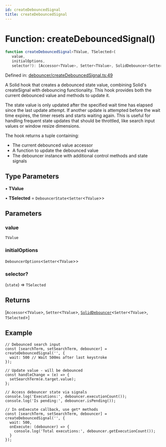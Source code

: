 ```yaml
---
id: createDebouncedSignal
title: createDebouncedSignal
---
```


<!-- DO NOT EDIT: this page is autogenerated from the type comments -->

# Function: createDebouncedSignal()

```ts
function createDebouncedSignal<TValue, TSelected>(
   value, 
   initialOptions, 
   selector?): [Accessor<TValue>, Setter<TValue>, SolidDebouncer<Setter<TValue>, TSelected>]
```

Defined in: [debouncer/createDebouncedSignal.ts:49](https://github.com/TanStack/pacer/blob/main/packages/solid-pacer/src/debouncer/createDebouncedSignal.ts#L49)

A Solid hook that creates a debounced state value, combining Solid's createSignal with debouncing functionality.
This hook provides both the current debounced value and methods to update it.

The state value is only updated after the specified wait time has elapsed since the last update attempt.
If another update is attempted before the wait time expires, the timer resets and starts waiting again.
This is useful for handling frequent state updates that should be throttled, like search input values
or window resize dimensions.

The hook returns a tuple containing:
- The current debounced value accessor
- A function to update the debounced value
- The debouncer instance with additional control methods and state signals

## Type Parameters

• **TValue**

• **TSelected** = `DebouncerState`\<`Setter`\<`TValue`\>\>

## Parameters

### value

`TValue`

### initialOptions

`DebouncerOptions`\<`Setter`\<`TValue`\>\>

### selector?

(`state`) => `TSelected`

## Returns

\[`Accessor`\<`TValue`\>, `Setter`\<`TValue`\>, [`SolidDebouncer`](../../interfaces/soliddebouncer.md)\<`Setter`\<`TValue`\>, `TSelected`\>\]

## Example

```tsx
// Debounced search input
const [searchTerm, setSearchTerm, debouncer] = createDebouncedSignal('', {
  wait: 500 // Wait 500ms after last keystroke
});

// Update value - will be debounced
const handleChange = (e) => {
  setSearchTerm(e.target.value);
};

// Access debouncer state via signals
console.log('Executions:', debouncer.executionCount());
console.log('Is pending:', debouncer.isPending());

// In onExecute callback, use get* methods
const [searchTerm, setSearchTerm, debouncer] = createDebouncedSignal('', {
  wait: 500,
  onExecute: (debouncer) => {
    console.log('Total executions:', debouncer.getExecutionCount());
  }
});
```
